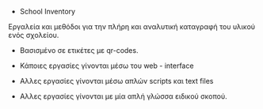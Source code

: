 * School Inventory

Εργαλεία και μεθόδοι για την πλήρη και αναλυτική καταγραφή του υλικού ενός σχολείου.

* Βασισμένο σε ετικέτες με qr-codes.

* Κάποιες εργασίες γίνονται μέσω του web - interface
* Αλλες εργασίες γίνονται μέσω απλών scripts και text files
* Αλλες εργασίες γίνονται με μία απλή γλώσσα ειδικού σκοπού.


